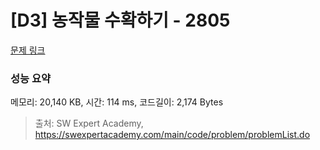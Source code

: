 # [D3] 농작물 수확하기 - 2805 

[문제 링크](https://swexpertacademy.com/main/code/problem/problemDetail.do?contestProbId=AV7GLXqKAWYDFAXB) 

### 성능 요약

메모리: 20,140 KB, 시간: 114 ms, 코드길이: 2,174 Bytes



> 출처: SW Expert Academy, https://swexpertacademy.com/main/code/problem/problemList.do